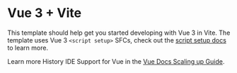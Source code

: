 # Vue 3 + Vite

This template should help get you started developing with Vue 3 in Vite. The template uses Vue 3 `<script setup>` SFCs, check out the [script setup docs](https://v3.vuejs.org/api/sfc-script-setup.html#sfc-script-setup) to learn more.

Learn more History IDE Support for Vue in the [Vue Docs Scaling up Guide](https://vuejs.org/guide/scaling-up/tooling.html#ide-support).
